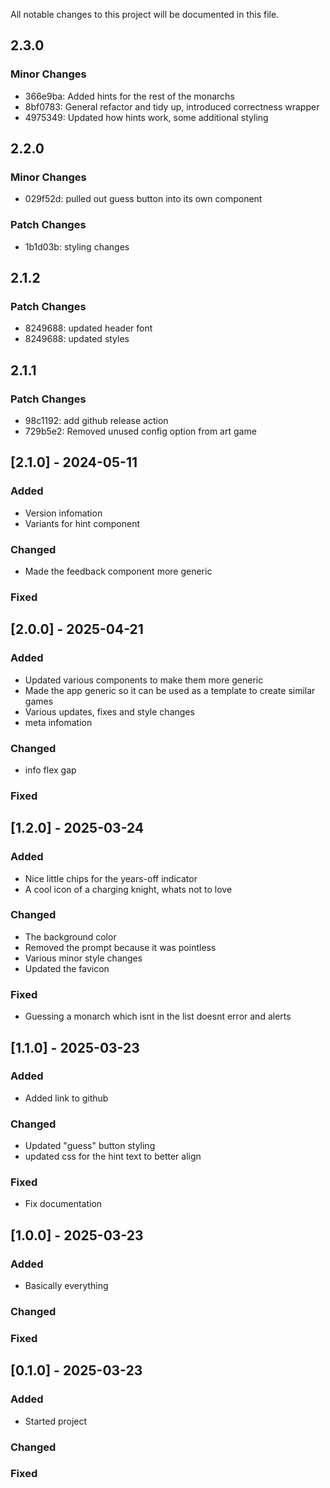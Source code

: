 All notable changes to this project will be documented in this file.

## 2.3.0

### Minor Changes

- 366e9ba: Added hints for the rest of the monarchs
- 8bf0783: General refactor and tidy up, introduced correctness wrapper
- 4975349: Updated how hints work, some additional styling

## 2.2.0

### Minor Changes

- 029f52d: pulled out guess button into its own component

### Patch Changes

- 1b1d03b: styling changes

## 2.1.2

### Patch Changes

- 8249688: updated header font
- 8249688: updated styles

## 2.1.1

### Patch Changes

- 98c1192: add github release action
- 729b5e2: Removed unused config option from art game

## [2.1.0] - 2024-05-11

### Added

- Version infomation
- Variants for hint component

### Changed

- Made the feedback component more generic

### Fixed

## [2.0.0] - 2025-04-21

### Added

- Updated various components to make them more generic
- Made the app generic so it can be used as a template to create similar games
- Various updates, fixes and style changes
- meta infomation

### Changed

- info flex gap

### Fixed

## [1.2.0] - 2025-03-24

### Added

- Nice little chips for the years-off indicator
- A cool icon of a charging knight, whats not to love

### Changed

- The background color
- Removed the prompt because it was pointless
- Various minor style changes
- Updated the favicon

### Fixed

- Guessing a monarch which isnt in the list doesnt error and alerts

## [1.1.0] - 2025-03-23

### Added

- Added link to github

### Changed

- Updated "guess" button styling
- updated css for the hint text to better align

### Fixed

- Fix documentation

## [1.0.0] - 2025-03-23

### Added

- Basically everything

### Changed

### Fixed

## [0.1.0] - 2025-03-23

### Added

- Started project

### Changed

### Fixed
